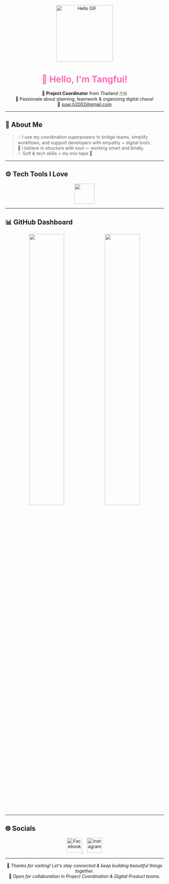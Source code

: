 <!-- HEADER -->
<p align="center">
  <img src="https://media.giphy.com/media/5GoVLqeAOo6PK/giphy.gif" width="180px" alt="Hello GIF">
</p>

<h1 align="center" style="color:#ff69b4; font-weight:bold;">
  💖 Hello, I'm Tangfui!
</h1>

<p align="center">
  💼 <strong>Project Coordinator</strong> from Thailand 🇹🇭 <br />
  🎯 Passionate about planning, teamwork & organizing digital chaos! <br />
  📧 <a href="mailto:suwi.h2002@gmail.com">suwi.h2002@gmail.com</a>
</p>

---

## 🧸 About Me

> 💡 I use my coordination superpowers to bridge teams, simplify workflows, and support developers with empathy + digital tools.  
> 🌼 I believe in structure with soul — working smart and kindly.  
> ✨ Soft & tech skills = my mix-tape 💖

---

## ⚙️ Tech Tools I Love

<p align="center">
  <img src="https://skillicons.dev/icons?i=html,css,js,ts,react,nextjs,nodejs,php,python,mysql,vscode,figma,bootstrap,tailwind,linux,dotnet,git&theme=light" height="64" />
</p>

---

## 📊 GitHub Dashboard

<p align="center">
  <img src="https://github-readme-stats.vercel.app/api?username=SuwiMoLh&show_icons=true&theme=rose_pine&hide_border=true&icon_color=ff7eb9&title_color=ff77aa" width="47%">
  <img src="https://github-readme-stats.vercel.app/api/top-langs/?username=SuwiMoLh&layout=compact&theme=rose_pine&hide_border=true&title_color=ff77aa" width="47%">
</p>

---

## 🌐 Socials

<p align="center">
  <a href="https://www.facebook.com/SuwiMoLhz" target="_blank">
    <img src="https://cdn-icons-png.flaticon.com/512/145/145802.png" width="48px" alt="Facebook" />
  </a>
  &nbsp;&nbsp;
  <a href="https://www.instagram.com/yafgnat/" target="_blank">
    <img src="https://cdn-icons-png.flaticon.com/512/2111/2111463.png" width="48px" alt="Instagram" />
  </a>
</p>

---

<div align="center">

🎀 _Thanks for visiting! Let's stay connected & keep building beautiful things together._  
💬 _Open for collaboration in Project Coordination & Digital Product teams._

</div>
